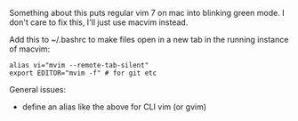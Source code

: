 Something about this puts regular vim 7 on mac into blinking green mode.
I don't care to fix this, I'll just use macvim instead.

Add this to ~/.bashrc to make files open in a new tab in the running instance of macvim:

    alias vi="mvim --remote-tab-silent"
    export EDITOR="mvim -f" # for git etc

General issues:

 - define an alias like the above for CLI vim (or gvim)

